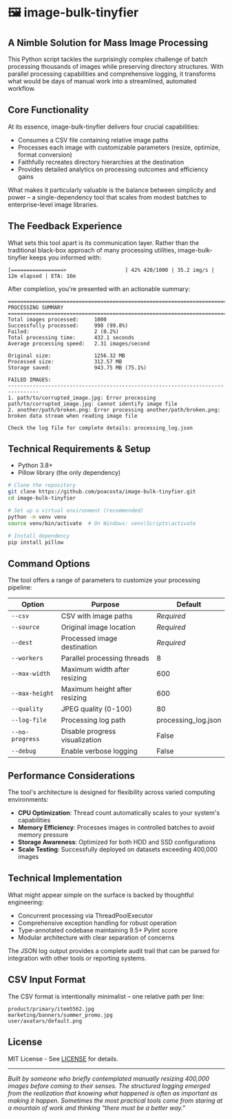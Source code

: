 # 🖼️ image-bulk-tinyfier

## A Nimble Solution for Mass Image Processing

This Python script tackles the surprisingly complex challenge of batch processing thousands of images while preserving
directory structures. With parallel processing capabilities and comprehensive logging, it transforms what would be days
of manual work into a streamlined, automated workflow.

## Core Functionality

At its essence, image-bulk-tinyfier delivers four crucial capabilities:

- Consumes a CSV file containing relative image paths
- Processes each image with customizable parameters (resize, optimize, format conversion)
- Faithfully recreates directory hierarchies at the destination
- Provides detailed analytics on processing outcomes and efficiency gains

What makes it particularly valuable is the balance between simplicity and power – a single-dependency tool that scales
from modest batches to enterprise-level image libraries.

## The Feedback Experience

What sets this tool apart is its communication layer. Rather than the traditional black-box approach of many processing
utilities, image-bulk-tinyfier keeps you informed with:

```
[=================>                   ] 42% 420/1000 | 35.2 img/s | 12m elapsed | ETA: 16m
```

After completion, you're presented with an actionable summary:

```
================================================================================
PROCESSING SUMMARY
================================================================================
Total images processed:     1000
Successfully processed:     998 (99.8%)
Failed:                     2 (0.2%)
Total processing time:      432.1 seconds
Average processing speed:   2.31 images/second

Original size:              1256.32 MB
Processed size:             312.57 MB
Storage saved:              943.75 MB (75.1%)

FAILED IMAGES:
--------------------------------------------------------------------------------
1. path/to/corrupted_image.jpg: Error processing path/to/corrupted_image.jpg: cannot identify image file
2. another/path/broken.png: Error processing another/path/broken.png: broken data stream when reading image file

Check the log file for complete details: processing_log.json
```

## Technical Requirements & Setup

- Python 3.8+
- Pillow library (the only dependency)

```bash
# Clone the repository
git clone https://github.com/poacosta/image-bulk-tinyfier.git
cd image-bulk-tinyfier

# Set up a virtual environment (recommended)
python -m venv venv
source venv/bin/activate  # On Windows: venv\Scripts\activate

# Install dependency
pip install pillow
```

## Command Options

The tool offers a range of parameters to customize your processing pipeline:

| Option          | Purpose                        | Default             |
|-----------------|--------------------------------|---------------------|
| `--csv`         | CSV with image paths           | *Required*          |
| `--source`      | Original image location        | *Required*          |
| `--dest`        | Processed image destination    | *Required*          |
| `--workers`     | Parallel processing threads    | 8                   |
| `--max-width`   | Maximum width after resizing   | 600                 |
| `--max-height`  | Maximum height after resizing  | 600                 |
| `--quality`     | JPEG quality (0-100)           | 80                  |
| `--log-file`    | Processing log path            | processing_log.json |
| `--no-progress` | Disable progress visualization | False               |
| `--debug`       | Enable verbose logging         | False               |

## Performance Considerations

The tool's architecture is designed for flexibility across varied computing environments:

- **CPU Optimization**: Thread count automatically scales to your system's capabilities
- **Memory Efficiency**: Processes images in controlled batches to avoid memory pressure
- **Storage Awareness**: Optimized for both HDD and SSD configurations
- **Scale Testing**: Successfully deployed on datasets exceeding 400,000 images

## Technical Implementation

What might appear simple on the surface is backed by thoughtful engineering:

- Concurrent processing via ThreadPoolExecutor
- Comprehensive exception handling for robust operation
- Type-annotated codebase maintaining 9.5+ Pylint score
- Modular architecture with clear separation of concerns

The JSON log output provides a complete audit trail that can be parsed for integration with other tools or reporting
systems.

## CSV Input Format

The CSV format is intentionally minimalist – one relative path per line:

```
product/primary/item5562.jpg
marketing/banners/summer_promo.jpg
user/avatars/default.png
```

## License

MIT License - See [LICENSE](LICENSE) for details.

---

*Built by someone who briefly contemplated manually resizing 400,000 images before coming to their senses. The
structured logging emerged from the realization that knowing what happened is often as important as making it happen.
Sometimes the most practical tools come from staring at a mountain of work and thinking "there must be a better way."*